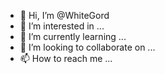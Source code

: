 - 👋 Hi, I’m @WhiteGord
- 👀 I’m interested in ...
- 🌱 I’m currently learning ...
- 💞️ I’m looking to collaborate on ...
- 📫 How to reach me ...

<!---
WhiteGord/WhiteGord is a ✨ special ✨ repository because its `README.md` (this file) appears on your GitHub profile.
You can click the Preview link to take a look at your changes.
--->
